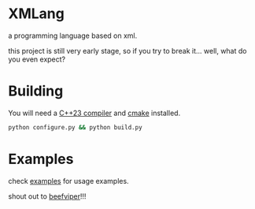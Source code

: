 # XMLang

a programming language based on xml.

this project is still very early stage, so if you try to break it... well, what do you even expect?

# Building

You will need a [C++23 compiler](https://github.com/llvm/llvm-project/releases) and [cmake](https://cmake.org/) installed.

```bash
python configure.py && python build.py
```

# Examples

check [examples](examples/) for usage examples.

shout out to [beefviper](https://github.com/beefviper/)!!!
